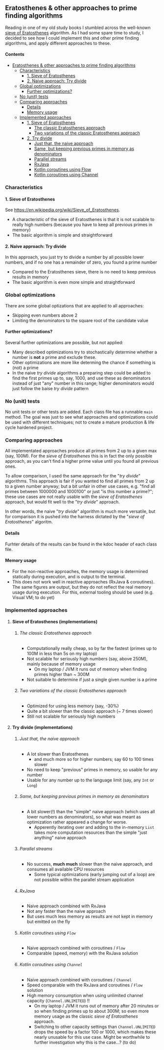 ## Eratosthenes & other approaches to prime finding algorithms

Reading in one of my old study books I stumbled across the well-known [sieve of Eratosthenes](https://en.wikipedia.org/wiki/Sieve_of_Eratosthenes) algorithm.
As I had some spare time to study, I decided to see how I could implement this and other prime finding algorithms, and apply different approaches to these.

#### Contents
* [Eratosthenes & other approaches to prime finding algorithms](#eratosthenes--other-approaches-to-prime-finding-algorithms)
  * [Characteristics](#characteristics)
    * [1. Sieve of Eratosthenes](#1-sieve-of-eratosthenes)
    * [2. Naive approach: Try divide](#2-naive-approach-try-divide)
  * [Global optimizations](#global-optimizations)
    * [Further optimizations?](#further-optimizations)
  * [No (unit) tests](#no-unit-tests)
  * [Comparing approaches](#comparing-approaches)
    * [Details](#details)
    * [Memory usage](#memory-usage)
  * [Implemented approaches](#implemented-approaches)
    * [1. Sieve of Eratosthenes](#sieve-of-eratosthenes-implementations)
      * [The classic Eratosthenes approach](#the-classic-eratosthenes-approach)
      * [Two variations of the classic Eratosthenes approach](#two-variations-of-the-classic-eratosthenes-approach)
    * [2. Try divide](#try-divide-implementations)
      * [Just that, the naive approach](#just-that-the-naive-approach)
      * [Same, but keeping previous primes in memory as denominators](#same-but-keeping-previous-primes-in-memory-as-denominators)
      * [Parallel streams](#parallel-streams)
      * [RxJava](#rxjava)
      * [Kotlin coroutines using Flow](#kotlin-coroutines-using-flow)
      * [Kotlin coroutines using Channel](#kotlin-coroutines-using-channel)

### Characteristics
#### 1. Sieve of Eratosthenes
See https://en.wikipedia.org/wiki/Sieve_of_Eratosthenes.
* A characteristic of the sieve of Eratosthenes is that it is not scalable to really high numbers (because you have to keep all previous primes in memory)
* The basic algorithm is simple and straightforward

#### 2. Naive approach: Try divide
In this approach, you just try to divide a number by all possible lower numbers, and if no one has a remainder of zero, you found a prime number
* Compared to the Eratosthenes sieve, there is no need to keep previous results in memory
* The basic algorithm is even more simple and straightforward 

### Global optimizations
There are some global optizations that are applied to all approaches:
* Skipping even numbers above 2
* Limiting the denominators to the square root of the candidate value

#### Further optimizations?
Several further optimizations are possible, but not applied:
* Many described optimizations try to stochastically determine whether a number is **not** a prime and exclude these.
* Other optimizations are more like determing the chance if something is (not) a prime
* In the naive *try divide* algorithms a preparing step could be added to find the first primes up to, say, 1000, and use these as denominators instead of just "any" number in this range; higher denominators would just follow the baise *try divide* pattern

### No (unit) tests
No unit tests or other tests are added. Each class file has a runnable `main` method.
The goal was just to see what approaches and optimizations could be used with different techniques; not to create a mature production & life cycle hardened project.

### Comparing approaches
All implementated approaches produce all primes from 2 up to a given max (say, 100M).
For the *sieve of Eratosthenes* this is in fact the only possible approach, as you can't find a higher prime value until you found all previous ones.

To allow comparison, I used the same approach for the "*try divide*" algorithms.
This approach is fair if you wanted to find all primes from 2 up to a given number anyway; but a bit unfair in other use cases, e.g. "find all primes between 1000000 and 1000100" or just "is this number a prime?"; these use cases are not really usable with the *sieve of Eratosthenes* approach, but would fit well to the "*try divide*" approach.

In other words, the naive "*try divide*" algorithm is much more versatile, but for comparison it is pushed into the harness dictated by the "*sieve of Eratosthenes*" algoritm.

#### Details
Furhter details of the results can be found in the kdoc header of each class file.

#### Memory usage
* For the non-reactive approaches, the memory usage is determined statically during execution, and is output to the terminal.
* This does not work well in reactive approaches (RxJava & coroutines). The same figures are output, but they do not reflect the real memory usage during execution. For this, external tooling should be used (e.g. Visual VM; to do yet)

### Implemented approaches
1. #### Sieve of Eratosthenes (implementations)
   1. ###### The classic Eratosthenes approach
      * Computationally really cheap, so by far the fastest (primes up to 100M in less than 5s on my laptop)
      * Not scalable for seriously high numbers (say, above 250M), mainly because of memory usage
         * On my laptop / JVM it runs out of memory when finding primes higher than ~ 300M
      * Not suitable to determine if just a single given number is a prime
   2. ###### Two variations of the classic Eratosthenes approach
      * Optimized for using less memory (say, -30%)
      * Quite a bit slower than the classic approach (~ 7 times slower)
      * Still not scalable for seriously high numbers

2. #### Try divide (implementations)
   1. ###### Just that, the naive approach
      * A lot slower than Eratosthenes
          * and much more so for higher numbers; say 60 to 100 times slower
      * No need to keep "previous" primes in memory, so usable for any number
      * Usable for any number up to the language limit (say, any `Int` or `Long`)
   2. ###### Same, but keeping previous primes in memory as denominators
      * A bit slower(!) than the "simple" naive approach (which uses all lower numbers as denominators), so what was meant as optimization rather appeared a change for worse.
        * Apperently iterating over and adding to the in-memory `List` takes more computation resources than the simple "just anything" naive approach
   3. ###### Parallel streams
      * No success, **much much** slower than the naive approach, and consumes all available CPU resources
         * Some typical optimizations (early jumping out of a loop) are not possible within the parallel stream application
   4. ###### RxJava
      * Naive approach combined with RxJava
      * Not any faster than the naive approach
      * But uses much less memory as results are not kept in memory but emitted on the fly
   5. ###### Kotlin coroutines using `Flow`
      * Naive approach combined with coroutines / `Flow`
      * Comparable (speed, memory) with the RxJava solution
   6. ###### Kotlin coroutines using `Channel`
      * Naive approach combined with coroutines / `Channel`
      * Speed comparable with the RxJava and coroutines / `Flow` solution
      * High memory consumption when using unlimited channel capacity (`Channel.UNLIMITED`) !!
         * On my laptop / JVM it runs out of memory after 20 minutes or so when finding primes up to about 300M; so even more memory usage as the classic *sieve of Eratosthenes* approach.
         * Switching to other capacity settings than `Channel.UNLIMITED` drops the speed by a factor 100 or 1000, which makes these nearly unusable for this use case. Might be worthwhile to further investigation why this is the case...? (to do)
